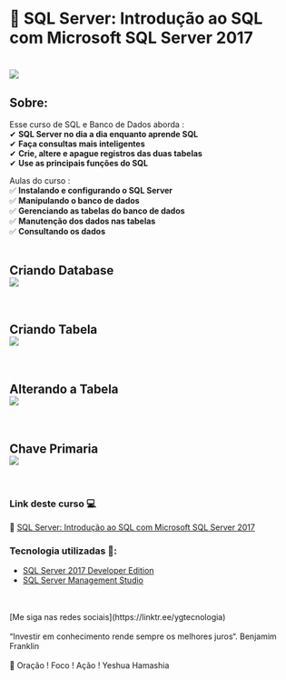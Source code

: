 # 🤘 SQL Server: Introdução ao SQL com Microsoft SQL Server 2017

<h1>
   <img src="https://i.ibb.co/WF3ZKQ7/Capturar.png" border="0">
</h1>

## Sobre: 

Esse curso de SQL e Banco de Dados aborda :<br>
✔  **SQL Server no dia a dia enquanto aprende SQL**<br> 
✔  **Faça consultas mais inteligentes**<br> 
✔  **Crie, altere e apague registros das duas tabelas**<br> 
✔  **Use as principais funções do SQL**<br> 
 

Aulas do curso :<br>
✅ **Instalando e configurando o SQL Server**<br>
✅ **Manipulando o banco de dados**<br>
✅ **Gerenciando as tabelas do banco de dados**<br>
✅ **Manutenção dos dados nas tabelas**<br>
✅ **Consultando os dados**<br><br>

<h2>Criando Database<br>
   <img src="https://i.ibb.co/5MNWnwz/Criando-database.jpg" border="0">
</h2>
<br>
<h2>Criando Tabela<br>
   <img src="https://i.ibb.co/wJR6H0c/Tabela-Clientes.jpg" border="0">
</h2>
<br>
<h2>Alterando a Tabela<br>
   <img src="https://i.ibb.co/0VnyKGd/ALTERANDO-CHAVE-PRIMARIA.jpg" border="0">
</h2>
<br>
<h2>Chave Primaria<br>
   <img src="https://i.ibb.co/g66y7SX/primary-key.jpg" border="0">
</h2>
<br>

 ### Link deste curso  💻

 🎯 <a href="https://cursos.alura.com.br/course/sql-com-sql-server-2017" target="blank">SQL Server: Introdução ao SQL com Microsoft SQL Server 2017</a>


### Tecnologia utilizadas 🚀:

* <a href="https://www.microsoft.com/pt-br/sql-server/sql-server-downloads">SQL Server 2017 Developer Edition</a> 
* <a href="https://docs.microsoft.com/pt-br/sql/ssms/download-sql-server-management-studio-ssms">SQL Server Management Studio</a> 
<br>
<br>
[Me siga nas redes sociais](https://linktr.ee/ygtecnologia)
<br>
<br> 
“Investir em conhecimento rende sempre os melhores juros“. Benjamim Franklin
<br>
<br> 
🙏 Oração ! Foco ! Ação ! Yeshua Hamashia